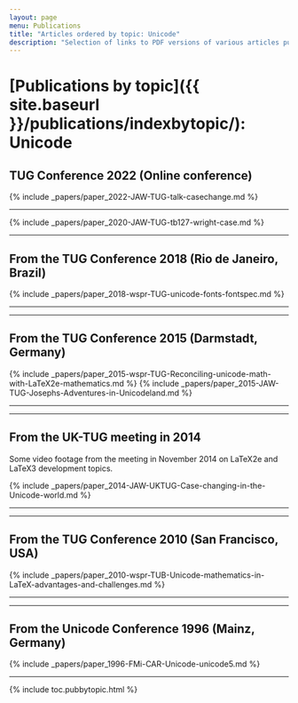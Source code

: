 ```yaml
---
layout: page
menu: Publications
title: "Articles ordered by topic: Unicode"
description: "Selection of links to PDF versions of various articles published by the LaTeX3 project and links to videos of their conference presentations ordered by major topics."
---
```


# [Publications by topic]({{ site.baseurl }}/publications/indexbytopic/): Unicode



## TUG Conference 2022 (Online conference)

{% include _papers/paper_2022-JAW-TUG-talk-casechange.md %}

<hr class="conference-end">


{% include _papers/paper_2020-JAW-TUG-tb127-wright-case.md %}


<hr class="conference-start">

## From the TUG Conference 2018 (Rio de Janeiro, Brazil)
{% include _papers/paper_2018-wspr-TUG-unicode-fonts-fontspec.md %}

<hr class="conference-end">


<hr class="conference-start">

## From the TUG Conference 2015 (Darmstadt, Germany)


{% include _papers/paper_2015-wspr-TUG-Reconciling-unicode-math-with-LaTeX2e-mathematics.md %}
{% include _papers/paper_2015-JAW-TUG-Josephs-Adventures-in-Unicodeland.md %}

<hr class="conference-end">



<hr class="conference-start">

## From the UK-TUG meeting in 2014

Some video footage from the meeting in November 2014 on LaTeX2e and LaTeX3 development topics. 

{% include _papers/paper_2014-JAW-UKTUG-Case-changing-in-the-Unicode-world.md %}

<hr class="conference-end">



<hr class="conference-start">

## From the TUG Conference 2010  (San Francisco, USA)

{% include _papers/paper_2010-wspr-TUB-Unicode-mathematics-in-LaTeX-advantages-and-challenges.md %}

<hr class="conference-end">



<hr class="conference-start">

## From the Unicode Conference 1996 (Mainz, Germany)

{% include _papers/paper_1996-FMi-CAR-Unicode-unicode5.md %}

<hr class="conference-end">


<div class="row">{% include toc.pubbytopic.html %}</div>
<div id="div_vgwpixel"></div>

